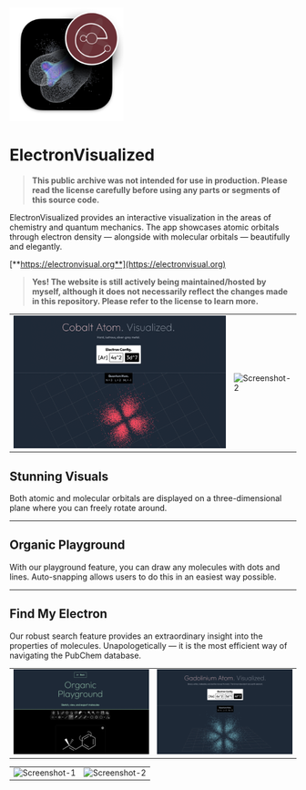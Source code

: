 <img width="200" alt="icon-2" src="./docs/Icon1024.png">

# ElectronVisualized

> **This public archive was not intended for use in production. Please read the license carefully before using any parts or segments of this source code.**

ElectronVisualized provides an interactive visualization in the areas of chemistry and quantum mechanics. 
The app showcases atomic orbitals through electron density — alongside with molecular orbitals — beautifully and elegantly.

[**https://electronvisual.org**](https://electronvisual.org)

> **Yes! The website is still actively being maintained/hosted by myself, although it does not necessarily reflect the changes made in this repository. Please refer to the license to learn more.**

<table><tr>

<td valign="center"><img width="500" alt="Screenshot-1" src="docs/screenshot1.png" /></td>

<td valign="center"><img width="500" alt="Screenshot-2" src="docs/screenshot2.png" /></td>

</tr></table>

## Stunning Visuals
Both atomic and molecular orbitals are displayed on a three-dimensional plane where you can freely rotate around.

---

## Organic Playground
With our playground feature, you can draw any molecules with dots and lines.
Auto-snapping allows users to do this in an easiest way possible.

---

## Find My Electron
Our robust search feature provides an extraordinary insight into the properties of molecules.
Unapologetically — it is the most efficient way of navigating the PubChem database.

<table><tr>

<td valign="center"><img width="500" alt="Screenshot-1" src="docs/screenshot3.png" /></td>

<td valign="center"><img width="500" alt="Screenshot-2" src="docs/screenshot5.png" /></td>

</tr></table>

<table><tr>

<td valign="center"><img width="500" alt="Screenshot-1" src="https://user-images.githubusercontent.com/35755386/166985579-96c2d483-e74c-4802-ac92-762b2ccc8bc9.jpg" /></td>

<td valign="center"><img width="500" alt="Screenshot-2" src="https://user-images.githubusercontent.com/35755386/172083147-e11ab873-f156-4dda-8d26-71652a1de0c8.png" /></td>

</tr></table>
